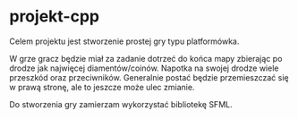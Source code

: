 # projekt-cpp

Celem projektu jest stworzenie prostej gry typu platformówka.

W grze gracz będzie miał za zadanie dotrzeć do końca mapy zbierając po drodze jak najwięcej diamentów/coinów. Napotka na swojej drodze wiele przeszkód oraz przeciwników. Generalnie postać będzie przemieszczać się w prawą stronę, ale to jeszcze może ulec zmianie.

Do stworzenia gry zamierzam wykorzystać bibliotekę SFML.
